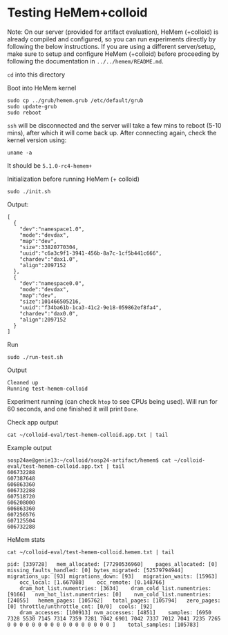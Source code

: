 # Testing HeMem+colloid

Note: On our server (provided for artifact evaluation), HeMem (+colloid) is already compiled and configured, so you can run experiments directly by following the below instructions. If you are using a different server/setup, make sure to setup and configure HeMem (+colloid) before proceeding by following the documentation in `../../hemem/README.md`.  

`cd` into this directory

Boot into HeMem kernel

```
sudo cp ../grub/hemem.grub /etc/default/grub
sudo update-grub
sudo reboot 
```

`ssh` will be disconnected and the server will take a few mins to reboot (5-10 mins), after which it will come back up. After connecting again, check the kernel version using:

```
uname -a
```

It should be `5.1.0-rc4-hemem+`

Initialization before running HeMem (+ colloid)

```
sudo ./init.sh
```

Output:
```shell
[
  {
    "dev":"namespace1.0",
    "mode":"devdax",
    "map":"dev",
    "size":33820770304,
    "uuid":"c6a3c9f1-3941-456b-8a7c-1cf5b441c666",
    "chardev":"dax1.0",
    "align":2097152
  },
  {
    "dev":"namespace0.0",
    "mode":"devdax",
    "map":"dev",
    "size":101466505216,
    "uuid":"f34ba61b-1ca3-41c2-9e18-059862ef8fa4",
    "chardev":"dax0.0",
    "align":2097152
  }
]
```

Run

```
sudo ./run-test.sh
```

Output

```shell
Cleaned up
Running test-hemem-colloid
```

Experiment running (can check `htop` to see CPUs being used). Will run for 60 seconds, and one finished it will print `Done`.

Check app output

```
cat ~/colloid-eval/test-hemem-colloid.app.txt | tail
```

Example output

```shell
sosp24ae@genie13:~/colloid/sosp24-artifact/hemem$ cat ~/colloid-eval/test-hemem-colloid.app.txt | tail
606732288
607387648
606863360
606732288
607518720
606208000
606863360
607256576
607125504
606732288
```

HeMem stats

```
cat ~/colloid-eval/test-hemem-colloid.hemem.txt | tail
```

```shell
pid: [339728]	mem_allocated: [77290536960]	pages_allocated: [0]	missing_faults_handled: [0]	bytes_migrated: [52579794944]	migrations_up: [93]	migrations_down: [93]	migration_waits: [15963]
	occ_local: [1.667088]	 occ_remote: [0.148766]
	dram_hot_list.numentries: [3634]	dram_cold_list.numentries: [9166]	nvm_hot_list.numentries: [0]	nvm_cold_list.numentries: [24055]	hemem_pages: [105762]	total_pages: [105794]	zero_pages: [0]	throttle/unthrottle_cnt: [0/0]	cools: [92]
	dram_accesses: [100913]	nvm_accesses: [4851]	samples: [6950 7328 5530 7145 7314 7359 7281 7042 6901 7042 7337 7012 7041 7235 7265 0 0 0 0 0 0 0 0 0 0 0 0 0 0 0 0 0 ]	total_samples: [105783]
```
